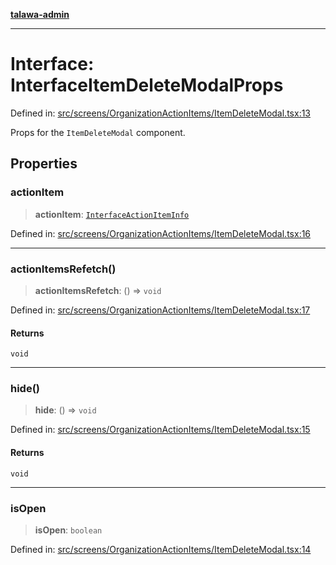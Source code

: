 [**talawa-admin**](../../../../README.md)

***

# Interface: InterfaceItemDeleteModalProps

Defined in: [src/screens/OrganizationActionItems/ItemDeleteModal.tsx:13](https://github.com/MayankJha014/talawa-admin/blob/0dd35cc200a4ed7562fa81ab87ec9b2a6facd18b/src/screens/OrganizationActionItems/ItemDeleteModal.tsx#L13)

Props for the `ItemDeleteModal` component.

## Properties

### actionItem

> **actionItem**: [`InterfaceActionItemInfo`](../../../../utils/interfaces/interfaces/InterfaceActionItemInfo.md)

Defined in: [src/screens/OrganizationActionItems/ItemDeleteModal.tsx:16](https://github.com/MayankJha014/talawa-admin/blob/0dd35cc200a4ed7562fa81ab87ec9b2a6facd18b/src/screens/OrganizationActionItems/ItemDeleteModal.tsx#L16)

***

### actionItemsRefetch()

> **actionItemsRefetch**: () => `void`

Defined in: [src/screens/OrganizationActionItems/ItemDeleteModal.tsx:17](https://github.com/MayankJha014/talawa-admin/blob/0dd35cc200a4ed7562fa81ab87ec9b2a6facd18b/src/screens/OrganizationActionItems/ItemDeleteModal.tsx#L17)

#### Returns

`void`

***

### hide()

> **hide**: () => `void`

Defined in: [src/screens/OrganizationActionItems/ItemDeleteModal.tsx:15](https://github.com/MayankJha014/talawa-admin/blob/0dd35cc200a4ed7562fa81ab87ec9b2a6facd18b/src/screens/OrganizationActionItems/ItemDeleteModal.tsx#L15)

#### Returns

`void`

***

### isOpen

> **isOpen**: `boolean`

Defined in: [src/screens/OrganizationActionItems/ItemDeleteModal.tsx:14](https://github.com/MayankJha014/talawa-admin/blob/0dd35cc200a4ed7562fa81ab87ec9b2a6facd18b/src/screens/OrganizationActionItems/ItemDeleteModal.tsx#L14)
